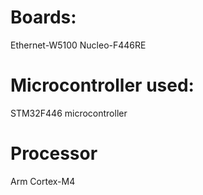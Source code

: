 # Boards: 
Ethernet-W5100
Nucleo-F446RE 

# Microcontroller used:
STM32F446 microcontroller

# Processor 
Arm Cortex-M4
